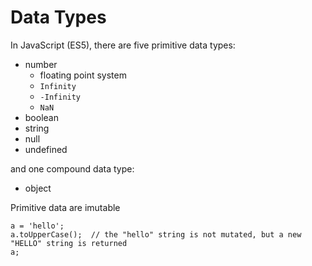 # Data Types

In JavaScript (ES5), there are five primitive data types:

- number
  - floating point system
  - `Infinity`
  - `-Infinity`
  - `NaN`
- boolean
- string
- null
- undefined

and one compound data type:

- object



Primitive data are imutable

```
a = 'hello';
a.toUpperCase();  // the "hello" string is not mutated, but a new "HELLO" string is returned
a;    
```

